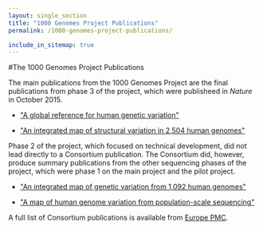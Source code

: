 ```yaml
---
layout: single_section
title: "1000 Genomes Project Publications"
permalink: /1000-genomes-project-publications/

include_in_sitemap: true
---
```

#The 1000 Genomes Project Publications

The main publications from the 1000 Genomes Project are the final publications from phase 3 of the project, which were publisheed in *Nature* in October 2015.

- ["A global reference for human genetic variation"](http://www.nature.com/nature/journal/v526/n7571/full/nature15393.html)

- ["An integrated map of structural variation in 2,504 human genomes"](http://www.nature.com/nature/journal/v526/n7571/full/nature15394.html)

Phase 2 of the project, which focused on technical development, did not lead directly to a Consortium publication. The Consortium did, however, produce summary publications from the other sequencing phases of the project, which were phase 1 on the main project and the pilot project.

- ["An integrated map of genetic variation from 1,092 human genomes"](http://www.nature.com/nature/journal/v491/n7422/full/nature11632.html)

- ["A map of human genome variation from population-scale sequencing"](http://www.nature.com/nature/journal/v467/n7319/full/nature09534.html)

A full list of Consortium publications is available from [Europe PMC](http://europepmc.org/search?page=1&query=AUTH:%221000+Genomes+Project+Consortium%22&restrict=All+results).
